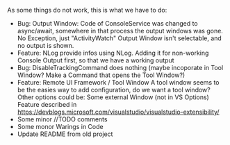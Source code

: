 As some things do not work, this is what we have to do:

* Bug: Output Window:
	Code of ConsoleService was changed to async/await, somewhere in that process the output windows was gone.
	No Exception, just "ActivityWatch" Output Window isn't selectable, and no output is shown.
* Feature: NLog
	provide infos using NLog. Adding it for non-working Console Output first, so that we have a working output
* Bug: DisableTrackingCommand does nothing (maybe incoporate in Tool Window? Make a Command that opens the Tool Window?)
* Feature: Remote UI Framework / Tool Window
	A tool window seems to be the easies way to add configuration, do we want a tool window?
	Other options could be: Some external Window (not in VS Options)
	Feature described in https://devblogs.microsoft.com/visualstudio/visualstudio-extensibility/
* Some minor //TODO comments
* Some monor Warings in Code
* Update README from old project